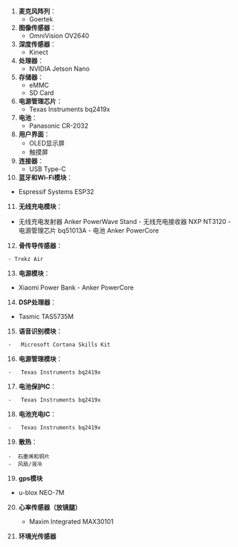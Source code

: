 1. **麦克风阵列**：
   - Goertek
2. **图像传感器**：
   - OmniVision OV2640
3. **深度传感器**：
   - Kinect
4. **处理器**：
   - NVIDIA Jetson Nano
5. **存储器**：
   - eMMC
   - SD Card
6. **电源管理芯片**：
   - Texas Instruments bq2419x
7. **电池**：
   - Panasonic CR-2032
8. **用户界面**：
   - OLED显示屏
   - 触摸屏
9. **连接器**：
   - USB Type-C
10.  **蓝牙和Wi-Fi模块**：
   -   Espressif Systems ESP32
11.  **无线充电模块**：
    
   -   无线充电发射器 Anker PowerWave Stand
    -   无线充电接收器  NXP NT3120
    -   电源管理芯片  bq51013A
    -   电池 Anker PowerCore
12.  **骨传导传感器**：
    
    - Trekz Air
   
13.  **电源模块**：
    
   -   Xiaomi Power Bank
    -   Anker PowerCore
    
14.  **DSP处理器**： 

   -   Tasmic TAS5735M
   
15.  **语音识别模块**：
    
    -   Microsoft Cortana Skills Kit
16.  **电源管理模块**：
    
    -   Texas Instruments bq2419x
17.  **电池保护IC**：
    
    -   Texas Instruments bq2419x
18.   **电池充电IC**：
    
    -   Texas Instruments bq2419x
 19. **散热**：
 
    -  石墨烯和铜片
    -  风扇/液冷
19. **gps模块**

  - u-blox NEO-7M
20. **心率传感器（放镜腿）**

    - Maxim Integrated MAX30101
21. **环境光传感器**
<!--stackedit_data:
eyJoaXN0b3J5IjpbMTE5MTYyMjk2NCwtNjQwNTI4NTE4LDEzND
UyMjA2NDBdfQ==
-->